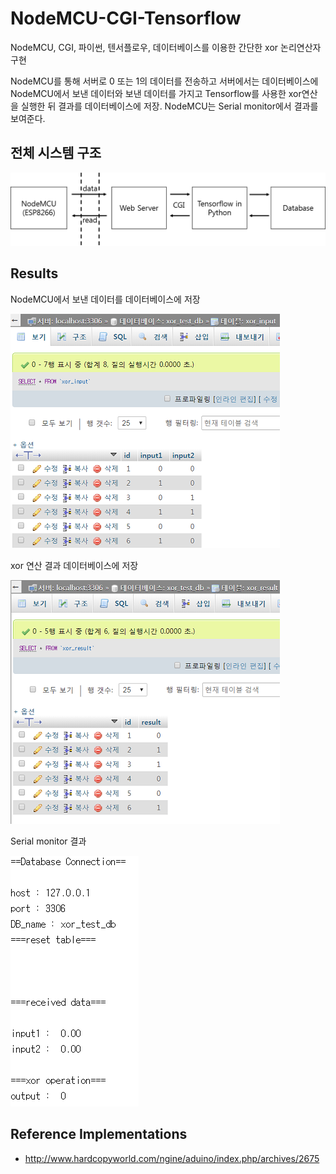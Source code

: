 NodeMCU-CGI-Tensorflow
===
NodeMCU, CGI, 파이썬, 텐서플로우, 데이터베이스를
 이용한 간단한 xor 논리연산자 구현
 
 NodeMCU를 통해 서버로 0 또는 1의 데이터를 전송하고 서버에서는
 데이터베이스에 NodeMCU에서 보낸 데이터와 보낸 데이터를 가지고
 Tensorflow를 사용한 xor연산을 실행한 뒤 결과를 데이터베이스에
 저장. NodeMCU는 Serial monitor에서 결과를 보여준다.
 
전체 시스템 구조
---
![system_architecture](/image/system.png)

Results
---
NodeMCU에서 보낸 데이터를 데이터베이스에 저장

![input](/image/xor_input_table.PNG)


xor 연산 결과 데이터베이스에 저장

![result](/image/xor_result_table.PNG)

Serial monitor 결과

![serial](/image/serial_monitor.PNG)


Reference Implementations
---
+ http://www.hardcopyworld.com/ngine/aduino/index.php/archives/2675


